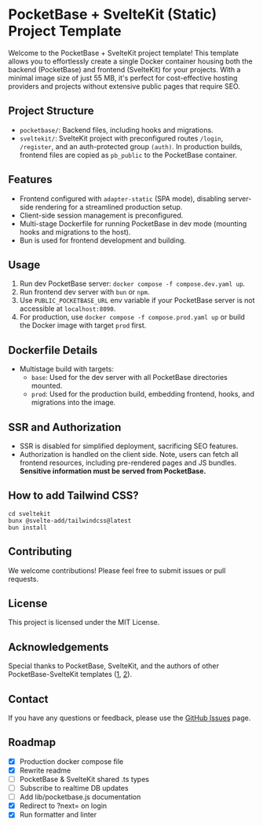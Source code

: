 # PocketBase + SvelteKit (Static) Project Template

Welcome to the PocketBase + SvelteKit project template!
This template allows you to effortlessly create a single Docker container housing both the backend (PocketBase) and frontend (SvelteKit) for your projects.
With a minimal image size of just 55 MB, it's perfect for cost-effective hosting providers and projects without extensive public pages that require SEO.

## Project Structure

- `pocketbase/`: Backend files, including hooks and migrations.
- `sveltekit/`: SvelteKit project with preconfigured routes `/login`, `/register`, and an auth-protected group `(auth)`. In production builds, frontend files are copied as `pb_public` to the PocketBase container.

## Features

- Frontend configured with `adapter-static` (SPA mode), disabling server-side rendering for a streamlined production setup.
- Client-side session management is preconfigured.
- Multi-stage Dockerfile for running PocketBase in dev mode (mounting hooks and migrations to the host).
- Bun is used for frontend development and building.

## Usage

1. Run dev PocketBase server: `docker compose -f compose.dev.yaml up`.
2. Run frontend dev server with `bun` or `npm`.
3. Use `PUBLIC_POCKETBASE_URL` env variable if your PocketBase server is not accessible at `localhost:8090`.
4. For production, use `docker compose -f compose.prod.yaml up` or build the Docker image with target `prod` first.

## Dockerfile Details

- Multistage build with targets:
  - `base`: Used for the dev server with all PocketBase directories mounted.
  - `prod`: Used for the production build, embedding frontend, hooks, and migrations into the image.

## SSR and Authorization

- SSR is disabled for simplified deployment, sacrificing SEO features.
- Authorization is handled on the client side. Note, users can fetch all frontend resources, including pre-rendered pages and JS bundles. **Sensitive information must be served from PocketBase.**

## How to add Tailwind CSS?

```
cd sveltekit
bunx @svelte-add/tailwindcss@latest
bun install
```

## Contributing

We welcome contributions! Please feel free to submit issues or pull requests.

## License

This project is licensed under the MIT License.

## Acknowledgements

Special thanks to PocketBase, SvelteKit, and the authors of other PocketBase-SvelteKit templates ([1](https://github.com/danawoodman/sveltekit-auth-example), [2](https://github.com/jianyuan/pocketbase-sveltekit-auth)).

## Contact

If you have any questions or feedback, please use the [GitHub Issues](https://github.com/Egor-S/pocketbase-sveltekit-static/issues) page.

## Roadmap

- [x] Production docker compose file
- [x] Rewrite readme
- [ ] PocketBase & SvelteKit shared .ts types
- [ ] Subscribe to realtime DB updates
- [ ] Add lib/pocketbase.js documentation
- [x] Redirect to ?next= on login
- [x] Run formatter and linter
